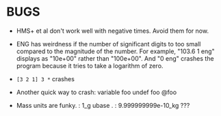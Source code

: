 # BUGS

- HMS+ et al don't work well with negative times.  Avoid them for now.

- ENG has weirdness if the number of significant digits to too small compared
  to the magnitude of the number.  For example, "103.6 1 eng" displays as
  "10e+00" rather than "100e+00".  And "0 eng" crashes the program because
  it tries to take a logarithm of zero.

- `[3 2 1] 3 *` crashes

- Another quick way to crash:
  variable foo
  undef foo
  @foo

- Mass units are funky.
  : 1_g ubase .
  : 9.999999999e-10_kg     ???
